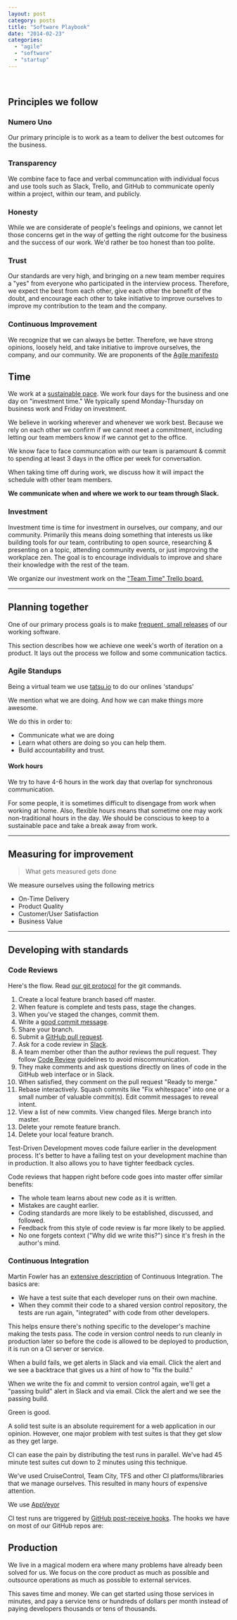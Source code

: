 ```yaml
---
layout: post
category: posts
title: "Software Playbook"
date: "2014-02-23"
categories: 
  - "agile"
  - "software"
  - "startup"
---
```


 

## Principles we follow

### Numero Uno

Our primary principle is to work as a team to deliver the best outcomes for the business.

### Transparency

We combine face to face and verbal communcation with individual focus and use tools such as Slack, Trello, and GitHub to communicate openly within a project, within our team, and publicly.

### Honesty

While we are considerate of people's feelings and opinions, we cannot let those concerns get in the way of getting the right outcome for the business and the success of our work. We'd rather be too honest than too polite.

### Trust

Our standards are very high, and bringing on a new team member requires a "yes" from everyone who participated in the interview process. Therefore, we expect the best from each other, give each other the benefit of the doubt, and encourage each other to take initiative to improve ourselves to improve my contribution to the team and the company.

### Continuous Improvement

We recognize that we can always be better. Therefore, we have strong opinions, loosely held, and take initiative to improve ourselves, the company, and our community. We are proponents of the [Agile manifesto](http://agilemanifesto.org/principles.html)

## Time

We work at a [sustainable pace](http://www.extremeprogramming.org/rules/overtime.html). We work four days for the business and one day on "investment time." We typically spend Monday-Thursday on business work and Friday on investment.

We believe in working wherever and whenever we work best. Because we rely on each other we confirm if we cannot meet a commitment, including letting our team members know if we cannot get to the office.

We know face to face communcation with our team is paramount & commit to spending at least 3 days in the office per week for conversation.

When taking time off during work, we discuss how it will impact the schedule with other team members.

**We communicate when and where we work to our team through Slack.**

### Investment

Investment time is time for investment in ourselves, our company, and our community. Primarily this means doing something that interests us like building tools for our team, contributing to open source, researching & presenting on a topic, attending community events, or just improving the workplace zen. The goal is to encourage individuals to improve and share their knowledge with the rest of the team.

We organize our investment work on the ["Team Time" Trello board.](https://trello.com/b/PSuyMLdb/team-time)

* * *

## Planning together

One of our primary process goals is to make [frequent, small releases](http://www.extremeprogramming.org/rules/releaseoften.html) of our working software.

This section describes how we achieve one week's worth of iteration on a product. It lays out the process we follow and some communication tactics.

### Agile Standups

Being a virtual team we use [tatsu.io](https://tatsu.io/) to do our onlines 'standups'

We mention what we are doing. And how we can make things more awesome.

We do this in order to:

- Communicate what we are doing
- Learn what others are doing so you can help them.
- Build accountability and trust.

#### Work hours

We try to have 4-6 hours in the work day that overlap for synchronous communication.

For some people, it is sometimes difficult to disengage from work when working at home. Also, flexible hours means that sometime one may work non-traditional hours in the day. We should be conscious to keep to a sustainable pace and take a break away from work.

* * *

## Measuring for improvement

> What gets measured gets done

We measure ourselves using the following metrics

- On-Time Delivery
- Product Quality
- Customer/User Satisfaction
- Business Value

* * *

## Developing with standards

### Code Reviews

Here's the flow. Read [our git protocol](https://github.com/thoughtbot/guides/tree/master/protocol) for the git commands.

1. Create a local feature branch based off master.
2. When feature is complete and tests pass, stage the changes.
3. When you've staged the changes, commit them.
4. Write a [good commit message](http://robots.thoughtbot.com/5-useful-tips-for-a-better-commit-message).
5. Share your branch.
6. Submit a [GitHub pull request](https://help.github.com/articles/using-pull-requests/).
7. Ask for a code review in [Slack](https://slack.com/).
8. A team member other than the author reviews the pull request. They follow [Code Review](https://github.com/thoughtbot/guides/blob/master/code-review) guidelines to avoid miscommunication.
9. They make comments and ask questions directly on lines of code in the GitHub web interface or in Slack.
10. When satisfied, they comment on the pull request "Ready to merge."
11. Rebase interactively. Squash commits like "Fix whitespace" into one or a small number of valuable commit(s). Edit commit messages to reveal intent.
12. View a list of new commits. View changed files. Merge branch into master.
13. Delete your remote feature branch.
14. Delete your local feature branch.

Test-Driven Development moves code failure earlier in the development process. It's better to have a failing test on your development machine than in production. It also allows you to have tighter feedback cycles.

Code reviews that happen right before code goes into master offer similar benefits:

- The whole team learns about new code as it is written.
- Mistakes are caught earlier.
- Coding standards are more likely to be established, discussed, and followed.
- Feedback from this style of code review is far more likely to be applied.
- No one forgets context ("Why did we write this?") since it's fresh in the author's mind.

### Continuous Integration

Martin Fowler has an [extensive description](http://martinfowler.com/articles/continuousIntegration.html) of Continuous Integration. The basics are:

- We have a test suite that each developer runs on their own machine.
- When they commit their code to a shared version control repository, the tests are run again, "integrated" with code from other developers.

This helps ensure there's nothing specific to the developer's machine making the tests pass. The code in version control needs to run cleanly in production later so before the code is allowed to be deployed to production, it is run on a CI server or service.

When a build fails, we get alerts in Slack and via email. Click the alert and we see a backtrace that gives us a hint of how to "fix the build."

When we write the fix and commit to version control again, we'll get a "passing build" alert in Slack and via email. Click the alert and we see the passing build.

Green is good.

A solid test suite is an absolute requirement for a web application in our opinion. However, one major problem with test suites is that they get slow as they get large.

CI can ease the pain by distributing the test runs in parallel. We've had 45 minute test suites cut down to 2 minutes using this technique.

We've used CruiseControl, Team City, TFS and other CI platforms/libraries that we manage ourselves. This resulted in many hours of expensive attention.

We use [AppVeyor](https://www.appveyor.com/)

CI test runs are triggered by [GitHub post-receive hooks](https://help.github.com/articles/post-receive-hooks). The hooks we have on most of our GitHub repos are:

## Production

We live in a magical modern era where many problems have already been solved for us. We focus on the core product as much as possible and outsource operations as much as possible to external services.

This saves time and money. We can get started using those services in minutes, and pay a service tens or hundreds of dollars per month instead of paying developers thousands or tens of thousands.

